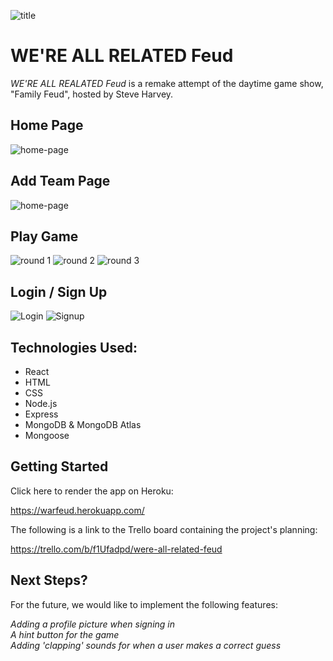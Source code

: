 ![title](https://i.imgur.com/7BfUyY1.jpg)

# WE'RE ALL RELATED Feud

_WE'RE ALL REALATED Feud_ is a remake attempt of the daytime game show, "Family Feud", hosted by Steve Harvey.

## Home Page

![home-page](https://i.imgur.com/Vkdm0gt.jpg)

## Add Team Page

![home-page](https://i.imgur.com/fyxy7vc.jpg)

## Play Game

![round 1](https://i.imgur.com/FeNxNM7.jpg)
![round 2](https://i.imgur.com/DuE7tfA.jpg)
![round 3](https://i.imgur.com/5BGaNJx.jpg)

## Login / Sign Up

![Login](https://i.imgur.com/lZrgCTM.jpg)
![Signup](https://i.imgur.com/cDJh4sP.jpg)

## Technologies Used:

- React
- HTML
- CSS
- Node.js
- Express
- MongoDB & MongoDB Atlas
- Mongoose

## Getting Started

Click here to render the app on Heroku:

https://warfeud.herokuapp.com/

The following is a link to the Trello board containing the project's planning:

https://trello.com/b/f1Ufadpd/were-all-related-feud

## Next Steps?

For the future, we would like to implement the following features:

_Adding a profile picture when signing in_<br>
_A hint button for the game_<br>
_Adding 'clapping' sounds for when a user makes a correct guess_
